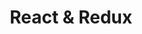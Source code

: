 ---
layout: tag-blog
title: React & Redux
slug: React & Redux
category: Web
menu: false
order: 1
# header-img: "/img/aws-logo.png"
---